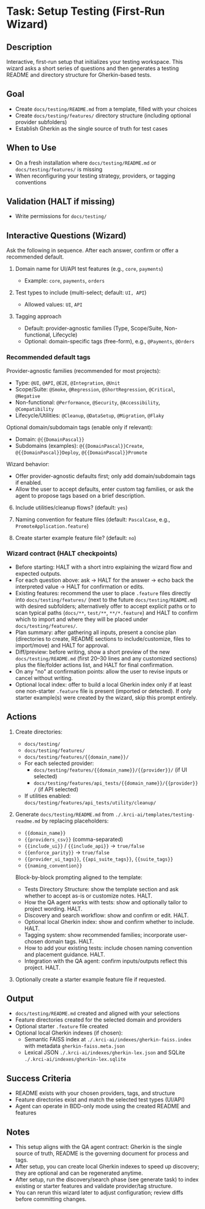 # Task: Setup Testing (First-Run Wizard)

## Description

Interactive, first-run setup that initializes your testing workspace. This wizard asks a short series of questions and then generates a testing README and directory structure for Gherkin-based tests.

## Goal

- Create `docs/testing/README.md` from a template, filled with your choices
- Create `docs/testing/features/` directory structure (including optional provider subfolders)
- Establish Gherkin as the single source of truth for test cases

## When to Use

- On a fresh installation where `docs/testing/README.md` or `docs/testing/features/` is missing
- When reconfiguring your testing strategy, providers, or tagging conventions

## Validation (HALT if missing)

- Write permissions for `docs/testing/`

## Interactive Questions (Wizard)

Ask the following in sequence. After each answer, confirm or offer a recommended default.

1) Domain name for UI/API test features (e.g., `core`, `payments`)
   - Example: `core`, `payments`, `orders`

2) Test types to include (multi-select; default: `UI, API`)
   - Allowed values: `UI`, `API`

3) Tagging approach
   - Default: provider-agnostic families (Type, Scope/Suite, Non-functional, Lifecycle)
   - Optional: domain-specific tags (free-form), e.g., `@Payments`, `@Orders`

### Recommended default tags

Provider-agnostic families (recommended for most projects):

- Type: `@UI`, `@API`, `@E2E`, `@Integration`, `@Unit`
- Scope/Suite: `@Smoke`, `@Regression`, `@ShortRegression`, `@Critical`, `@Negative`
- Non-functional: `@Performance`, `@Security`, `@Accessibility`, `@Compatibility`
- Lifecycle/Utilities: `@Cleanup`, `@DataSetup`, `@Migration`, `@Flaky`

Optional domain/subdomain tags (enable only if relevant):
- Domain: `@{{DomainPascal}}`
- Subdomains (examples): `@{{DomainPascal}}Create`, `@{{DomainPascal}}Deploy`, `@{{DomainPascal}}Promote`

Wizard behavior:
- Offer provider-agnostic defaults first; only add domain/subdomain tags if enabled.
- Allow the user to accept defaults, enter custom tag families, or ask the agent to propose tags based on a brief description.

6) Include utilities/cleanup flows? (default: `yes`)

7) Naming convention for feature files (default: `PascalCase`, e.g., `PromoteApplication.feature`)

8) Create starter example feature file? (default: `no`)

### Wizard contract (HALT checkpoints)

- Before starting: HALT with a short intro explaining the wizard flow and expected outputs.
- For each question above: ask → HALT for the answer → echo back the interpreted value → HALT for confirmation or edits.
- Existing features: recommend the user to place `.feature` files directly into `docs/testing/features/` (next to the future `docs/testing/README.md`) with desired subfolders; alternatively offer to accept explicit paths or to scan typical paths (`docs/**`, `test/**`, `**/*.feature`) and HALT to confirm which to import and where they will be placed under `docs/testing/features/`.
- Plan summary: after gathering all inputs, present a concise plan (directories to create, README sections to include/customize, files to import/move) and HALT for approval.
- Diff/preview: before writing, show a short preview of the new `docs/testing/README.md` (first 20–30 lines and any customized sections) plus the file/folder actions list, and HALT for final confirmation.
- On any "no" at confirmation points: allow the user to revise inputs or cancel without writing.
- Optional local index: offer to build a local Gherkin index only if at least one non-starter `.feature` file is present (imported or detected). If only starter example(s) were created by the wizard, skip this prompt entirely.

## Actions

1. Create directories:
   - `docs/testing/`
   - `docs/testing/features/`
   - `docs/testing/features/{{domain_name}}/`
   - For each selected provider:
     - `docs/testing/features/{{domain_name}}/{{provider}}/` (if UI selected)
     - `docs/testing/features/api_tests/{{domain_name}}/{{provider}}/` (if API selected)
   - If utilities enabled: `docs/testing/features/api_tests/utility/cleanup/`

2. Generate `docs/testing/README.md` from `./.krci-ai/templates/testing-readme.md` by replacing placeholders:
   - `{{domain_name}}`
   - `{{providers_csv}}` (comma-separated)
   - `{{include_ui}}` / `{{include_api}}` → `true/false`
   - `{{enforce_parity}}` → `true/false`
   - `{{provider_ui_tags}}`, `{{api_suite_tags}}`, `{{suite_tags}}`
   - `{{naming_convention}}`

   Block-by-block prompting aligned to the template:
   - Tests Directory Structure: show the template section and ask whether to accept as-is or customize notes. HALT.
   - How the QA agent works with tests: show and optionally tailor to project wording. HALT.
   - Discovery and search workflow: show and confirm or edit. HALT.
   - Optional local Gherkin index: show and confirm whether to include. HALT.
   - Tagging system: show recommended families; incorporate user-chosen domain tags. HALT.
   - How to add your existing tests: include chosen naming convention and placement guidance. HALT.
   - Integration with the QA agent: confirm inputs/outputs reflect this project. HALT.

3. Optionally create a starter example feature file if requested.

## Output

- `docs/testing/README.md` created and aligned with your selections
- Feature directories created for the selected domain and providers
- Optional starter `.feature` file created
- Optional local Gherkin indexes (if chosen):
  - Semantic FAISS index at `./.krci-ai/indexes/gherkin-faiss.index` with metadata `gherkin-faiss.meta.json`
  - Lexical JSON `./.krci-ai/indexes/gherkin-lex.json` and SQLite `./.krci-ai/indexes/gherkin-lex.sqlite`

## Success Criteria

- README exists with your chosen providers, tags, and structure
- Feature directories exist and match the selected test types (UI/API)
- Agent can operate in BDD-only mode using the created README and features

## Notes

- This setup aligns with the QA agent contract: Gherkin is the single source of truth, README is the governing document for process and tags.
- After setup, you can create local Gherkin indexes to speed up discovery; they are optional and can be regenerated anytime.
- After setup, run the discovery/search phase (see generate task) to index existing or starter features and validate provider/tag structure.
- You can rerun this wizard later to adjust configuration; review diffs before committing changes.



